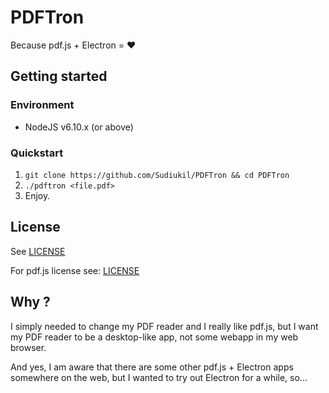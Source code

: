 # PDFTron

Because pdf.js + Electron = ❤

## Getting started

### Environment

- NodeJS v6.10.x (or above)

### Quickstart

1. `git clone https://github.com/Sudiukil/PDFTron && cd PDFTron`
2. `./pdftron <file.pdf>`
3. Enjoy.

## License

See [LICENSE](https://github.com/Sudiukil/PDFTron/blob/master/LICENSE)

For pdf.js license see: [LICENSE](https://github.com/mozilla/pdf.js/blob/master/LICENSE)

## Why ?

I simply needed to change my PDF reader and I really like pdf.js, but I want my PDF reader to be a desktop-like app, not some webapp in my web browser.

And yes, I am aware that there are some other pdf.js + Electron apps somewhere on the web, but I wanted to try out Electron for a while, so...
